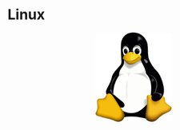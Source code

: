 # Linux

<p align="center"><img align="center" width="30%" height="30%" src="assets/linux.svg"></p>
